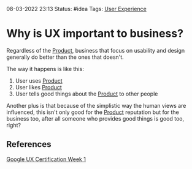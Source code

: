 08-03-2022 23:13
Status: #idea
Tags: [User Experience](User%20Experience.md)

# Why is UX important to business?

Regardless of the [Product](Product.md), business that focus on usability and design generally do better than the ones that doesn't. 

The way it happens is like this:

1. User uses [Product](Product.md)
2. User likes [Product](Product.md)
3. User tells good things about the [Product](Product.md) to other people

Another plus is that because of the simplistic way the human views are influenced, this isn't only good for the [Product](Product.md) reputation but for the business too, after all someone who provides good things is good too, right?

## References

[Google UX Certification Week 1](https://www.coursera.org/learn/foundations-user-experience-design/lecture/OeyQC/the-basics-of-user-experience-design)